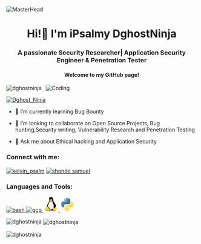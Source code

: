 ![MasterHead](https://giffiles.alphacoders.com/120/120237.gif)
<h1 align="center">Hi!👋 I'm iPsalmy DghostNinja</h1>
<h3 align="center">A passionate Security Researcher| Application Security Engineer & Penetration Tester</h3>
<h4 align="center"> Welcome to my GitHub page!</h4>

<img align="right" alt="Coding" width="400" src="https://encrypted-tbn0.gstatic.com/images?q=tbn:ANd9GcQMw8u9XAejBmmCbaNBvfxpgOB4-0I44HhmdA&usqp=CAU">

<p align="left"> <img src="https://komarev.com/ghpvc/?username=dghostninja&label=Profile%20views&color=0e75b6&style=flat" alt="dghostninja" /> </p>

<p align="left"> <a href="https://x.com/Dghost_Ninja?" target="blank"><img src="https://img.shields.io/twitter/follow/Dghost_Ninja?logo=twitter&style=for-the-badge" alt="Dghost_Ninja" /></a> </p>

- 🌱 I’m currently learning Bug Bounty

- 👯 I’m looking to collaborate on Open Source Projects, Bug hunting,Security writing, Vulnerability Research and Penetration Testing 

- 💬 Ask me about Ethical hacking and Application Security 

<h3 align="left">Connect with me:</h3>
<p align="left">
<a href="https://x.com/Dghost_Ninja" target="blank"><img align="center" src="https://raw.githubusercontent.com/rahuldkjain/github-profile-readme-generator/master/src/images/icons/Social/twitter.svg" alt="kelvin_psalm" height="30" width="40" /></a>
<a href="https://linkedin.com/in/shonde samuel" target="blank"><img align="center" src="https://raw.githubusercontent.com/rahuldkjain/github-profile-readme-generator/master/src/images/icons/Social/linked-in-alt.svg" alt="shonde samuel" height="30" width="40" /></a>
</p>

<h3 align="left">Languages and Tools:</h3>
<p align="left"> <a href="https://www.gnu.org/software/bash/" target="_blank" rel="noreferrer"> <img src="https://www.vectorlogo.zone/logos/gnu_bash/gnu_bash-icon.svg" alt="bash" width="40" height="40"/> </a> <a href="https://cloud.google.com" target="_blank" rel="noreferrer"> <img src="https://www.vectorlogo.zone/logos/google_cloud/google_cloud-icon.svg" alt="gcp" width="40" height="40"/> </a> <a href="https://www.linux.org/" target="_blank" rel="noreferrer"> <img src="https://raw.githubusercontent.com/devicons/devicon/master/icons/linux/linux-original.svg" alt="linux" width="40" height="40"/> </a> <a href="https://www.python.org" target="_blank" rel="noreferrer"> <img src="https://raw.githubusercontent.com/devicons/devicon/master/icons/python/python-original.svg" alt="python" width="40" height="40"/> </a> </p>

<p><img align="left" src="https://github-readme-stats.vercel.app/api/top-langs?username=dghostninja&show_icons=true&locale=en&layout=compact" alt="dghostninja" /></p>

<p>&nbsp;<img align="center" src="https://github-readme-stats.vercel.app/api?username=dghostninja&show_icons=true&locale=en" alt="dghostninja" /></p>

<p><img align="center" src="https://github-readme-streak-stats.herokuapp.com/?user=dghostninja&" alt="dghostninja" /></p>
